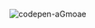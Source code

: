 ![codepen-aGmoae](https://github.com/JMBoulos12/threejs/assets/65892342/8d699f35-59bf-45d3-9345-1d50ccd0d784)

